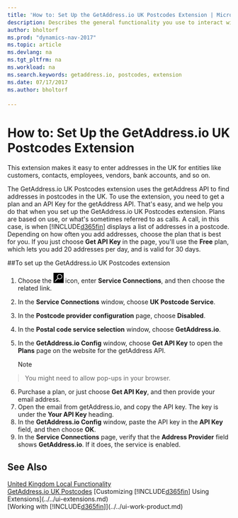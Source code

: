 ```yaml
---
title: 'How to: Set Up the GetAddress.io UK Postcodes Extension | Microsoft Docs'
description: Describes the general functionality you use to interact with data in Dynamics NAV, such as entering values, sorting data, and changing views.
author: bholtorf
ms.prod: "dynamics-nav-2017"
ms.topic: article
ms.devlang: na
ms.tgt_pltfrm: na
ms.workload: na
ms.search.keywords: getaddress.io, postcodes, extension
ms.date: 07/17/2017
ms.author: bholtorf

---
```

# How to: Set Up the GetAddress.io UK Postcodes Extension
This extension makes it easy to enter addresses in the UK for entities like customers, contacts, employees, vendors, bank accounts, and so on.

The GetAddress.io UK Postcodes extension uses the getAddress API to find addresses in postcodes in the UK. To use the extension, you need to get a plan and an API Key for the getAddress API. That's easy, and we help you do that when you set up the GetAddress.io UK Postcodes extension. Plans are based on use, or what's sometimes referred to as calls. A call, in this case, is when [!INCLUDE[d365fin](../../includes/d365fin_md.md)] displays a list of addresses in a postcode. Depending on how often you add addresses, choose the plan that is best for you. If you just choose **Get API Key** in the page, you'll use the **Free** plan, which lets you add 20 addresses per day, and is valid for 30 days.

##To set up the GetAddress.io UK Postcodes extension
1. Choose the ![Search for Page or Report](../../media/ui-search/search_small.png "Search for Page or Report icon") icon, enter **Service Connections**, and then choose the related link.  
2. In the **Service Connections** window, choose **UK Postcode Service**.
3. In the **Postcode provider configuration** page, choose **Disabled**.
4. In the **Postal code service selection** window, choose **GetAddress.io**.
5. In the **GetAddress.io Config** window, choose **Get API Key** to open the **Plans** page on the website for the getAddress API.  

    > [!NOTE]  
>   You might need to allow pop-ups in your browser.

6. Purchase a plan, or just choose **Get API Key**, and then provide your email address.
7. Open the email from getAddress.io, and copy the API key. The key is under the **Your API Key** heading.
8. In the **GetAddress.io Config** window, paste the API key in the **API Key** field, and then choose **OK**.
9. In the **Service Connections** page, verify that the **Address Provider** field shows **GetAddress.io**. If it does, the service is enabled.

## See Also
[United Kingdom Local Functionality](united-kingdom-local-functionality.md)  
[GetAddress.io UK Postcodes](../../ui-extensions-getaddressio.md)
[Customizing [!INCLUDE[d365fin](../../includes/d365fin_md.md)] Using Extensions](../../ui-extensions.md)  
[Working with [!INCLUDE[d365fin](../../includes/d365fin_md.md)]](../../ui-work-product.md)

